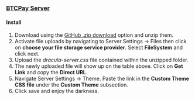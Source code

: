 ### [BTCPay Server](https://btcpayserver.org/)

#### Install
1. Download using the [GitHub .zip download](https://github.com/dracula/btcpay-server/archive/master.zip) option and unzip them.
2. Activate file uploads by navigating to Server Settings -> Files then click on **choose your file storage service provider**. Select **FileSystem** and click next.
3. Upload the *dracula-server.css* file contained within the unzipped folder.
4. The newly uploaded file will show up on the table above. Click on **Get Link** and copy the **Direct URL**.
5. Navigate Server Settings -> Theme. Paste the link in the **Custom Theme CSS file** under the **Custom Theme** subsection.
6. Click save and enjoy the darkness.
